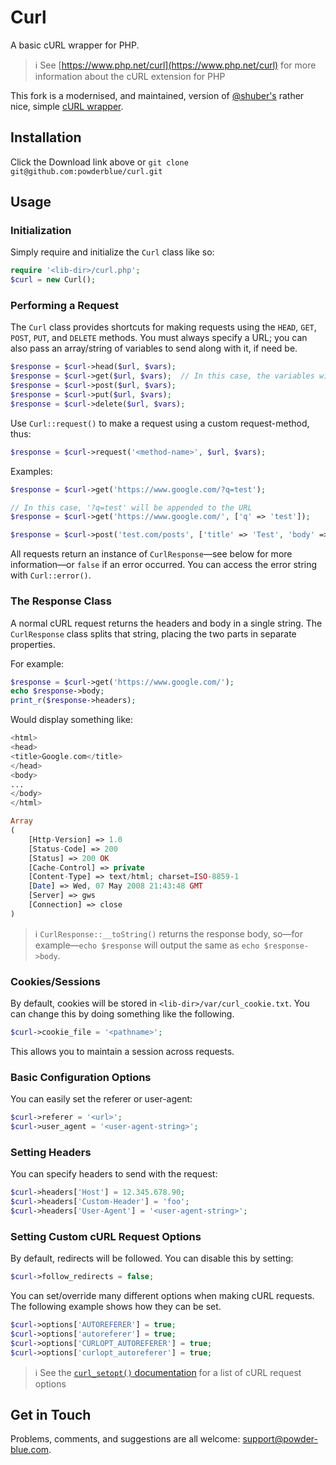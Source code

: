 # Curl

A basic cURL wrapper for PHP.

> :information_source: See [https://www.php.net/curl](https://www.php.net/curl) for more information about the cURL extension for PHP

This fork is a modernised, and maintained, version of [@shuber's](https://github.com/shuber) rather nice, simple [cURL wrapper](https://github.com/shuber/curl).

## Installation

Click the Download link above or `git clone git@github.com:powderblue/curl.git`

## Usage

### Initialization

Simply require and initialize the `Curl` class like so:

```php
require '<lib-dir>/curl.php';
$curl = new Curl();
```

### Performing a Request

The `Curl` class provides shortcuts for making requests using the `HEAD`, `GET`, `POST`, `PUT`, and `DELETE` methods.  You must always specify a URL; you can also pass an array/string of variables to send along with it, if need be.

```php
$response = $curl->head($url, $vars);
$response = $curl->get($url, $vars);  // In this case, the variables will be appended to the URL in the form of a query-string
$response = $curl->post($url, $vars);
$response = $curl->put($url, $vars);
$response = $curl->delete($url, $vars);
```

Use `Curl::request()` to make a request using a custom request-method, thus:

```php
$response = $curl->request('<method-name>', $url, $vars);
```

Examples:

```php
$response = $curl->get('https://www.google.com/?q=test');

// In this case, '?q=test' will be appended to the URL
$response = $curl->get('https://www.google.com/', ['q' => 'test']);

$response = $curl->post('test.com/posts', ['title' => 'Test', 'body' => 'This is a test']);
```

All requests return an instance of `CurlResponse`&mdash;see below for more information&mdash;or `false` if an error occurred.  You can access the error string with `Curl::error()`.

### The Response Class

A normal cURL request returns the headers and body in a single string.  The `CurlResponse` class splits that string, placing the two parts in separate properties.

For example:

```php
$response = $curl->get('https://www.google.com/');
echo $response->body;
print_r($response->headers);
```

Would display something like:

```php
<html>
<head>
<title>Google.com</title>
</head>
<body>
...
</body>
</html>

Array
(
    [Http-Version] => 1.0
    [Status-Code] => 200
    [Status] => 200 OK
    [Cache-Control] => private
    [Content-Type] => text/html; charset=ISO-8859-1
    [Date] => Wed, 07 May 2008 21:43:48 GMT
    [Server] => gws
    [Connection] => close
)
```

> :information_source: `CurlResponse::__toString()` returns the response body, so&mdash;for example&mdash;`echo $response` will output the same as `echo $response->body`.

### Cookies/Sessions

By default, cookies will be stored in `<lib-dir>/var/curl_cookie.txt`.  You can change this by doing something like the following.

```php
$curl->cookie_file = '<pathname>';
```

This allows you to maintain a session across requests.

### Basic Configuration Options

You can easily set the referer or user-agent:

```php
$curl->referer = '<url>';
$curl->user_agent = '<user-agent-string>';
```

### Setting Headers

You can specify headers to send with the request:

```php
$curl->headers['Host'] = 12.345.678.90;
$curl->headers['Custom-Header'] = 'foo';
$curl->headers['User-Agent'] = '<user-agent-string>';
```

### Setting Custom cURL Request Options

By default, redirects will be followed.  You can disable this by setting:

```php
$curl->follow_redirects = false;
```

You can set/override many different options when making cURL requests.  The following example shows how they can be set.

```php
$curl->options['AUTOREFERER'] = true;
$curl->options['autoreferer'] = true;
$curl->options['CURLOPT_AUTOREFERER'] = true;
$curl->options['curlopt_autoreferer'] = true;
```

> :information_source: See the [`curl_setopt()` documentation](https://www.php.net/curl_setopt) for a list of cURL request options

## Get in Touch

Problems, comments, and suggestions are all welcome: [support@powder-blue.com](mailto:support@powder-blue.com).
